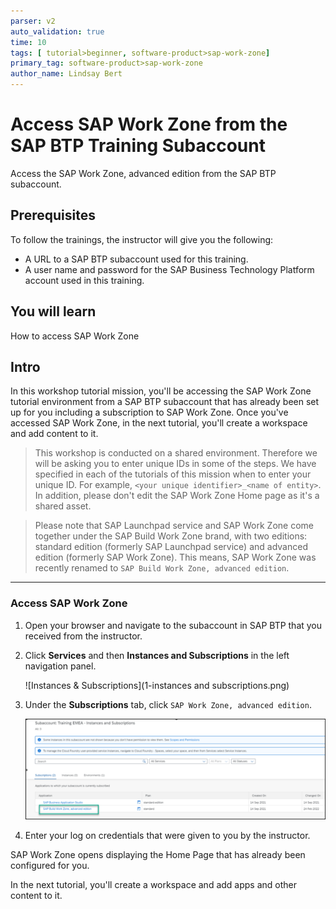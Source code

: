 ```yaml
---
parser: v2
auto_validation: true
time: 10
tags: [ tutorial>beginner, software-product>sap-work-zone]
primary_tag: software-product>sap-work-zone
author_name: Lindsay Bert
---
```


# Access SAP Work Zone from the SAP BTP Training Subaccount
<!-- description --> Access the SAP Work Zone, advanced edition from the SAP BTP subaccount.

## Prerequisites
To follow the trainings, the instructor will give you the following:
 - A URL to a SAP BTP subaccount used for this training.
 - A user name and password for the SAP Business Technology Platform account used in this training.


## You will learn
  How to access SAP Work Zone


## Intro
In this workshop tutorial mission, you'll be accessing the SAP Work Zone tutorial environment from a SAP BTP subaccount that has already been set up for you including a subscription to SAP Work Zone. Once you've accessed SAP Work Zone, in the next tutorial, you'll create a workspace and add content to it.

>This workshop is conducted on a shared environment. Therefore we will be asking you to enter unique IDs in some of the steps. We have specified in each of the tutorials of this mission when to enter your unique ID. For example, `<your unique identifier>_<name of entity>`. In addition, please don't edit the SAP Work Zone Home page as it's a shared asset.  

>Please note that SAP Launchpad service and SAP Work Zone come together under the SAP Build Work Zone brand, with two editions: standard edition (formerly SAP Launchpad service) and advanced edition (formerly SAP Work Zone).
This means, SAP Work Zone was recently renamed to `SAP Build Work Zone, advanced edition`.



---

### Access SAP Work Zone


1. Open your browser and navigate to the subaccount in SAP BTP that you received from the instructor.

2. Click **Services** and then **Instances and Subscriptions** in the left navigation panel.

    ![Instances & Subscriptions](1-instances and subscriptions.png)

3. Under the **Subscriptions** tab, click `SAP Work Zone, advanced edition`.

    ![Open work zone](2-open-work-zone.png)

4. Enter your log on credentials that were given to you by the instructor.

SAP Work Zone opens displaying the Home Page that has already been configured for you.

In the next tutorial, you'll create a workspace and add apps and other content to it.
